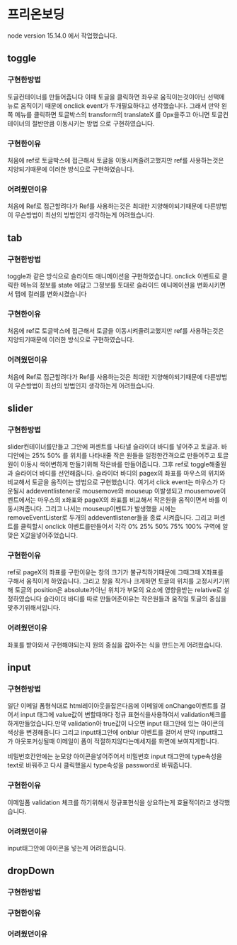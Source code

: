 # 프리온보딩

node version 15.14.0 에서 작업했습니다.

## toggle
 
### 구현한방법
토글컨테이너를 만들어줍니다 이때 토글을 클릭하면 좌우로 움직이는것이아닌 선택메뉴로 움직이기 때문에 onclick event가 두개필요하다고 생각했습니다. 그래서 만약 왼쪽 메뉴를 클릭하면 토글박스의 transform의 translateX 를 0px을주고 아니면 토글컨테이너의 절반만큼 이동시키는 방법 으로 구현하였습니다.

### 구현한이유
처음에 ref로 토글박스에 접근해서 토글을 이동시켜줄려고했지만 ref를 사용하는것은 지양되기때문에 이러한 방식으로 구현하였습니다.


### 어려웠던이유
처음에 Ref로 접근할려다가 Ref를 사용하는것은 최대한 지양해야되기때문에 다른방법이 무슨방법이 최선의 방법인지 생각하는게 어려웠습니다.


## tab

### 구현한방법
toggle과 같은 방식으로 슬라이드 애니메이션을 구현하였습니다. onclick 이벤트로 클릭한 메뉴의 정보를 state 에담고 그정보를 토대로 슬라이드 에니메이션을 변화시키면서 탭에 컬러를 변화시켰습니다

### 구현한이유
처음에 ref로 토글박스에 접근해서 토글을 이동시켜줄려고했지만 ref를 사용하는것은 지양되기때문에 이러한 방식으로 구현하였습니다.

### 어려웠던이유
처음에 Ref로 접근할려다가 Ref를 사용하는것은 최대한 지양해야되기때문에 다른방법이 무슨방법이 최선의 방법인지 생각하는게 어려웠습니다.

## slider

### 구현한방법
slider컨테이너를만들고 그안에 퍼센트를 나타낼 슬라이더 바디를 넣어주고 토글과. 바디안에는 25% 50% 를 위치를 나타내줄 작은 원들을 일정한간격으로 만들어주고 토글원이 이동시 색이변하게 만들기위해 작은바를 만들어줍니다.  그후 ref로 toggle해줄원과 슬라이더 바디를 선언해줍니다. 슬라이더 바디의 pagex의 좌표를 마우스의 위치와 비교해서 토글을 움직이는 방법으로 구현했습니다. 여기서 click event는 마우스가 다운될시 addeventlistener로 mousemove와 mouseup 이발생되고 mousemove이벤트에서는 마우스의 x좌표와 pageX의 좌표를 비교해서 작은원을 움직이면서 바를 이동시켜줍니다. 그리고 나서는 mouseup이벤트가 발생했을 시에는 removeEventLister로 두개의 addeventlistener들을 종료 시켜줍니다. 그리고 퍼센트를 클릭할시 onclick 이벤트를만들어서 각각 0% 25% 50% 75% 100% 구역에 알맞은 X값을넣어주었습니다.

### 구현한이유
ref로 pageX의 좌표를 구한이유는 창의 크기가 불규칙하기때문에 그때그때 X좌표를 구해서 움직이게 하였습니다. 
그리고 창을 작거나 크게하면 토글의 위치를 고정시키기위해 토글의 position은 absolute가아닌 위치가 부모의 요소에 영향을받는 relative로 설정하였습니다
슬라이더 바디를 따로 만들어준이유는 작은원들과 움직일 토글의 중심을 맞추기위해서입니다.

### 어려웠던이유
 좌표를 받아와서  구현해야되는지 원의 중심을 잡아주는 식을 만드는게 어려웠습니다.

## input

### 구현한방법
일단 이메일 폼형식대로 html레이아웃을잡은다음에 이메일에 onChange이벤트를 걸어서 input 태그에 value값이 변할때마다 정규 표현식을사용하여서 validation체크를 하게만들었습니다.만약 validation아 true값이 나오면 input 태그안에 있는 아이콘의 색상을 변경해줍니다 그리고 input태그안에 onblur 이벤트를 걸어서 만약 input태그 가 아웃포커싱될때 이메일이 폼이 적절하지않다는메세지를 화면에 보여지게합니다.

비밀번호칸안에는 눈모양 아이콘을넣어주어서 비밀번호 input 태그안에 type속성을 text로 바꿔주고 다시 클릭했을시 type속성을 password로 바꿔줍니다.

### 구현한이유
이메일폼 validation 체크를 하기위해서 정규표현식을 상요하는게 효율적이라고 생각했습니다.
### 어려웠던이유
input태그안에 아이콘을 넣는게 어려웠습니다.

## dropDown


### 구현한방법


### 구현한이유


### 어려웠던이유
